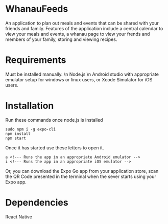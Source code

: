 # WhanauFeeds

An application to plan out meals and events that can be shared with your friends and family. Features of the application include a central calendar to view your meals and events, a whanau page to view your frends and members of your family, storing and viewing recipes.

# Requirements
Must be installed manually. \n
Node.js \n
Android studio with appropriate emulator setup for windows or linux users, or Xcode Simulator for iOS users.

# Installation 
Run these commands once node.js is installed
```
sudo npm i -g expo-cli
npm install
npm start
```
Once it has started use these letters to open it.
```
a <!--- Runs the app in an appropriate Android emulator -->
i <!--- Runs the app in an appropriate iOS emulator -->
```
Or, you can download the Expo Go app from your application store, scan the QR Code presented in the terminal when the sever starts using your Expo app.

# Dependencies
React Native

